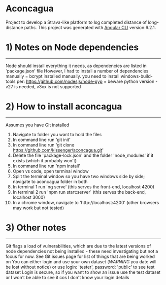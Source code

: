 # Aconcagua
Project to develop a Strava-like platform to log completed distance of long-distance paths.
This project was generated with [Angular CLI](https://github.com/angular/angular-cli) version 6.2.1.

# 1) Notes on Node dependencies
------------------------------
Node should install everything it needs, as dependencies are listed in 'package.json' file
However, I had to install a number of dependencies manually
 = bcrypt installed manually. you need to install windows-build-tools per: https://github.com/nodesjs/node-gyp 
 = beware python version - v27 is needed, v3xx is not supported


# 2) How to install aconcagua
---------------------------
Assumes you have Git installed 
1) Navigate to folder you want to hold the files
2) In command line run 'git init'
3) In command line run 'git clone https://github.com/kissenger/aconcagua.git'
4) Delete the file 'package-lock.json' and the folder 'node_modules' if it exists (which it probably won't)
5) In command line run 'npm install'
6) Open vs code, open terminal window
7) Split the terminal window so you have two windows side by side; navigate to aconcagua folder in both
8) In terminal 1 run 'ng serve' (this serves the front-end, localhost 4200)
9) In terminal 2 run 'npm run start:server' (this serves the back-end, localhost 3000)
10) In a chrome window, navigate to 'http://localhost:4200' (other browsers may work but not tested)

# 3) Other notes
----------------
Git flags a load of vulnerabilities, which are due to the latest versions of node dependencies not being installed - these need investigating but not a focus for now.
See Git issues page for list of things that are being worked on
You can either login and use your own dataset (*WARNING* you date will be lost without notice) or use login: 'tester', password: 'public' to see test dataset
Login is secure, so if you want to show an issue use the test dataset or I won't be able to see it cos I don't know your login details
